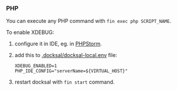 ### PHP

You can execute any PHP command with `fin exec php SCRIPT_NAME`.

To enable XDEBUG:
1. configure it in IDE, eg. in [PHPStorm](https://www.jetbrains.com/help/phpstorm/configuring-xdebug.html).
2. add this to [.docksal/docksal-local.env](.docksal/docksal-local.env) file:

       XDEBUG_ENABLED=1
       PHP_IDE_CONFIG="serverName=${VIRTUAL_HOST}"

3. restart docksal with `fin start` command.
